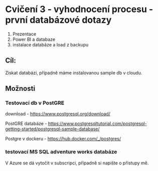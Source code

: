 # Cvičení 3 - vyhodnocení procesu - první databázové dotazy

1. Prezentace
2. Power BI a databaze
3. instalace databáze a load z backupu


## Cíl: 

Získat databázi, případně máme instalovanou sample db v cloudu.

## Možnosti

### Testovací db v PostGRE
download - https://www.postgresql.org/download/

PostGRE databáze - https://www.postgresqltutorial.com/postgresql-getting-started/postgresql-sample-database/

Postgre v dockeru - https://hub.docker.com/_/postgres/

### testovací MS SQL adventure works databáze

V Azure se dá vytočit v subscripci, případně si napište o přístupy mě. 


